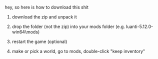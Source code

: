 hey, so here is how to download this shit

1. download the zip and unpack it

2. drop the folder (not the zip) into your mods folder (e.g. luanti-5.12.0-win64\mods)

3. restart the game (optional)

4. make or pick a world, go to mods, double-click "keep inventory"
